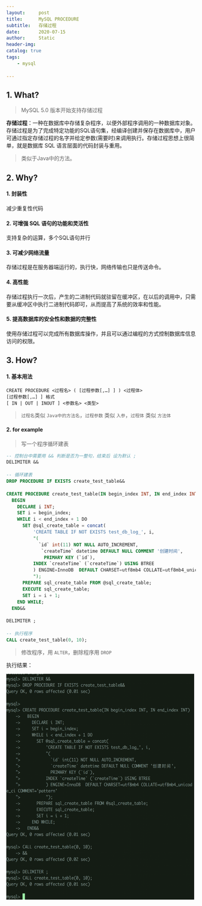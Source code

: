 ```yaml
---
layout:     post
title:      MySQL PROCEDURE
subtitle:   存储过程
date:       2020-07-15
author:     Static
header-img: 
catalog: true
tags:
    - mysql
    
---
```


## 1. What?

> MySQL 5.0 版本开始支持存储过程

**存储过程**：一种在数据库中存储复杂程序，以便外部程序调用的一种数据库对象。存储过程是为了完成特定功能的SQL语句集，经编译创建并保存在数据库中，用户可通过指定存储过程的名字并给定参数(需要时)来调用执行。存储过程思想上很简单，就是数据库 SQL 语言层面的代码封装与重用。

> 类似于Java中的方法。

## 2. Why?

#### 1. 封装性

 减少重复性代码

#### 2. 可增强 SQL 语句的功能和灵活性

支持复杂的运算，多个SQL语句并行

#### 3. 可减少网络流量

存储过程是在服务器端运行的，执行快，网络传输也只是传送命令。

#### 4. 高性能

存储过程执行一次后，产生的二进制代码就驻留在缓冲区，在以后的调用中，只需要从缓冲区中执行二进制代码即可，从而提高了系统的效率和性能。

#### 5. 提高数据库的安全性和数据的完整性

使用存储过程可以完成所有数据库操作，并且可以通过编程的方式控制数据库信息访问的权限。

## 3. How?  

#### 1. 基本用法

```
CREATE PROCEDURE <过程名> ( [过程参数[,…] ] ) <过程体>
[过程参数[,…] ] 格式
[ IN | OUT | INOUT ] <参数名> <类型>
```

> `过程名`类似 `Java中的方法名`，`过程参数` 类似 `入参`，`过程体` 类似 `方法体`

#### 2. for example

> 写一个程序循环建表

```sql
-- 控制台中需要用 && 判断是否为一整句，结束后 设为默认 ;
DELIMITER &&

-- 循环建表
DROP PROCEDURE IF EXISTS create_test_table&&

CREATE PROCEDURE create_test_table(IN begin_index INT, IN end_index INT)
  BEGIN
    DECLARE i INT;
    SET i = begin_index;
    WHILE i < end_index + 1 DO
      SET @sql_create_table = concat(
          'CREATE TABLE IF NOT EXISTS test_db_log_', i,
          "(
            `id` int(11) NOT NULL AUTO_INCREMENT,
             `createTime` datetime DEFAULT NULL COMMENT '创建时间',
              PRIMARY KEY (`id`),
          INDEX `createTime` (`createTime`) USING BTREE
          ) ENGINE=InnoDB  DEFAULT CHARSET=utf8mb4 COLLATE=utf8mb4_unicode_ci COMMENT='pattern'
          ");
      PREPARE sql_create_table FROM @sql_create_table;
      EXECUTE sql_create_table;
      SET i = i + 1;
    END WHILE;
  END&&

DELIMITER ;

-- 执行程序
CALL create_test_table(0, 10);
```
> 修改程序，用 `ALTER`，删除程序用 `DROP`

执行结果：

<html>
    <img src="/img/mysql/MySQL-PROCEDURE.png" width="500" height="600" /> 
</html>
